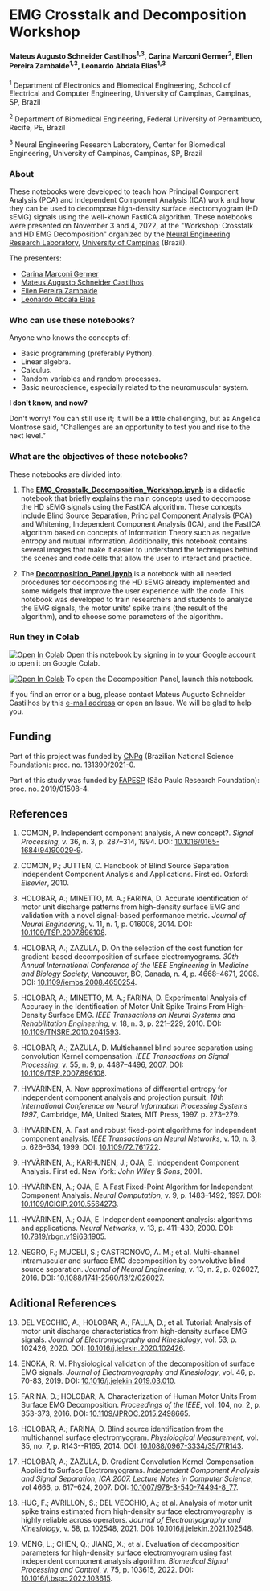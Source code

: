# EMG Crosstalk and Decomposition Workshop

#### Mateus Augusto Schneider Castilhos<sup>1,3</sup>, Carina Marconi Germer<sup>2</sup>, Ellen Pereira Zambalde<sup>1,3</sup>, Leonardo Abdala Elias<sup>1,3</sup>

<sup>1</sup> Department of Electronics and Biomedical Engineering, School of Electrical and Computer Engineering, University of Campinas, Campinas, SP, Brazil

<sup>2</sup> Department of Biomedical Engineering, Federal University of Pernambuco, Recife, PE, Brazil

<sup>3</sup> Neural Engineering Research Laboratory, Center for Biomedical Engineering, University of Campinas, Campinas, SP, Brazil

### About

These notebooks were developed to teach how Principal Component Analysis (PCA) and Independent Component Analysis (ICA) work and how they can be used to decompose high-density surface electromyogram (HD sEMG) signals using the well-known FastICA algorithm. These notebooks were presented on November 3 and 4, 2022, at the "Workshop: Crosstalk and HD EMG Decomposition" organized by the [Neural Engineering Research Laboratory](http://www.fee.unicamp.br/deb/leoelias/ner-lab?language=en), [University of Campinas](http://www.unicamp.br/unicamp/english) (Brazil).

The presenters:

- [Carina Marconi Germer](http://lattes.cnpq.br/8205284377032041)
- [Mateus Augusto Schneider Castilhos](http://lattes.cnpq.br/0955125190662270)
- [Ellen Pereira Zambalde](http://lattes.cnpq.br/0063193464498205)
- [Leonardo Abdala Elias](http://lattes.cnpq.br/5429275286295501)

### Who can use these notebooks?

Anyone who knows the concepts of:

- Basic programming (preferably Python).
- Linear algebra.
- Calculus.
- Random variables and random processes.
- Basic neuroscience, especially related to the neuromuscular system.

**I don't know, and now?**

Don't worry! You can still use it; it will be a little challenging, but as Angelica Montrose said, “Challenges are an opportunity to test you and rise to the next level.”

### What are the objectives of these notebooks?

These notebooks are divided into:

1. The [**EMG_Crosstalk_Decomposition_Workshop.ipynb**](EMG_Crosstalk_Decomposition_Workshop.ipynb) is a didactic notebook that briefly explains the main concepts used to decompose the HD sEMG signals using the FastICA algorithm. These concepts include Blind Source Separation, Principal Component Analysis (PCA) and Whitening, Independent Component Analysis (ICA), and the FastICA algorithm based on concepts of Information Theory such as negative entropy and mutual information. Additionally, this notebook contains several images that make it easier to understand the techniques behind the scenes and code cells that allow the user to interact and practice.

2. The [**Decomposition_Panel.ipynb**](Decomposition_Panel.ipynb) is a notebook with all needed procedures for decomposing the HD sEMG already implemented and some widgets that improve the user experience with the code. This notebook was developed to train researchers and students to analyze the EMG signals, the motor units' spike trains (the result of the algorithm), and to choose some parameters of the algorithm.

### Run they in Colab

[![Open In Colab](https://colab.research.google.com/assets/colab-badge.svg)](https://colab.research.google.com/github/MateusASchneiderCastilhos/EMG_Crosstalk_Decomposition_Workshop/blob/main/EMG_Crosstalk_Decomposition_Workshop.ipynb) Open this notebook by signing in to your Google account to open it on Google Colab.

[![Open In Colab](https://colab.research.google.com/assets/colab-badge.svg)](https://colab.research.google.com/github/MateusASchneiderCastilhos/EMG_Crosstalk_Decomposition_Workshop/blob/main/Decomposition_Panel.ipynb) To open the Decomposition Panel, launch this notebook.

If you find an error or a bug, please contact Mateus Augusto Schneider Castilhos by this [e-mail address](mailto:mateus.aschneider@gmail.com?subject=[EMG%20Workshop%20GitHub]%20Bug/error%20founded%20or%20Suggestions) or open an Issue. We will be glad to help you.

## Funding

Part of this project was funded by [CNPq](http://www.cnpq.br/) (Brazilian National Science Foundation): proc. no. 131390/2021-0.

Part of this study was funded by [FAPESP](https://fapesp.br/) (São Paulo Research Foundation): proc. no. 2019/01508-4.

## References

1. COMON, P. Independent component analysis, A new concept?. *Signal Processing*, v. 36, n. 3, p. 287–314, 1994. DOI: [10.1016/0165-1684(94)90029-9](https://doi.org/10.1016/0165-1684(94)90029-9).

2. COMON, P.; JUTTEN, C. Handbook of Blind Source Separation Independent Component Analysis and Applications. First ed. Oxford: *Elsevier*, 2010.

3. HOLOBAR, A.; MINETTO, M. A.; FARINA, D. Accurate identification of motor unit discharge patterns from high-density surface EMG and validation with a novel signal-based performance metric. *Journal of Neural Engineering*, v. 11, n. 1, p. 016008, 2014. DOI: [10.1109/TSP.2007.896108](https://doi.org/10.1109/TSP.2007.896108).

4. HOLOBAR, A.; ZAZULA, D. On the selection of the cost function for gradient-based decomposition of surface electromyograms. *30th Annual International Conference of the IEEE Engineering in Medicine and Biology Society*, Vancouver, BC, Canada, n. 4, p. 4668–4671, 2008. DOI: [10.1109/iembs.2008.4650254](https://doi.org/10.1109/iembs.2008.4650254).

5. HOLOBAR, A.; MINETTO, M. A.; FARINA, D. Experimental Analysis of Accuracy in the Identification of Motor Unit Spike Trains From High-Density Surface EMG. *IEEE Transactions on Neural Systems and Rehabilitation Engineering*, v. 18, n. 3, p. 221–229, 2010. DOI: [10.1109/TNSRE.2010.2041593](https://doi.org/10.1109/TNSRE.2010.2041593).

6. HOLOBAR, A.; ZAZULA, D. Multichannel blind source separation using convolution Kernel compensation. *IEEE Transactions on Signal Processing*, v. 55, n. 9, p. 4487–4496, 2007. DOI: [10.1109/TSP.2007.896108](https://doi.org/10.1109/TSP.2007.896108).

7. HYVÄRINEN, A. New approximations of differential entropy for independent component analysis and projection pursuit. *10th International Conference on Neural Information Processing Systems 1997*, Cambridge, MA, United States, MIT Press, 1997. p. 273–279.

8. HYVÄRINEN, A. Fast and robust fixed-point algorithms for independent component analysis. *IEEE Transactions on Neural Networks*, v. 10, n. 3, p. 626–634, 1999. DOI: [10.1109/72.761722](https://doi.org/10.1109/72.761722).

9. HYVÄRINEN, A.; KARHUNEN, J.; OJA, E. Independent Component Analysis. First ed. New York: *John Wiley & Sons*, 2001.

10. HYVÄRINEN, A.; OJA, E. A Fast Fixed-Point Algorithm for Independent Component Analysis. *Neural Computation*, v. 9, p. 1483–1492, 1997. DOI: [10.1109/ICICIP.2010.5564273](https://doi.org/10.1109/ICICIP.2010.5564273).

11. HYVÄRINEN, A.; OJA, E. Independent component analysis: algorithms and applications. *Neural Networks*, v. 13, p. 411–430, 2000. DOI: [10.7819/rbgn.v19i63.1905](https://doi.org/10.7819/rbgn.v19i63.1905).

12. NEGRO, F.; MUCELI, S.; CASTRONOVO, A. M.; et al. Multi-channel intramuscular and surface EMG decomposition by convolutive blind source separation. *Journal of Neural Engineering*, v. 13, n. 2, p. 026027, 2016. DOI: [10.1088/1741-2560/13/2/026027](https://doi.org/10.1088/1741-2560/13/2/026027).

## Aditional References

13. DEL VECCHIO, A.; HOLOBAR, A.; FALLA, D.; et al. Tutorial: Analysis of motor unit discharge characteristics from high-density surface EMG signals. *Journal of Electromyography and Kinesiology*, vol. 53, p. 102426, 2020. DOI: [10.1016/j.jelekin.2020.102426](https://doi.org/10.1016/j.jelekin.2020.102426).

14. ENOKA, R. M. Physiological validation of the decomposition of surface EMG signals. *Journal of Electromyography and Kinesiology*, vol. 46, p. 70-83, 2019. DOI: [10.1016/j.jelekin.2019.03.010](https://doi.org/10.1016/j.jelekin.2019.03.010).

15. FARINA, D.; HOLOBAR, A. Characterization of Human Motor Units From Surface EMG Decomposition. *Proceedings of the IEEE*, vol. 104, no. 2, p. 353-373, 2016. DOI: [10.1109/JPROC.2015.2498665](https://doi.org/10.1109/JPROC.2015.2498665).

16. HOLOBAR, A.; FARINA, D. Blind source identification from the multichannel surface electromyogram. *Physiological Measurement*, vol. 35, no. 7, p. R143--R165, 2014. DOI: [10.1088/0967-3334/35/7/R143](https://doi.org/10.1088/0967-3334/35/7/R143).

17. HOLOBAR, A.; ZAZULA, D. Gradient Convolution Kernel Compensation Applied to Surface Electromyograms. *Independent Component Analysis and Signal Separation, ICA 2007. Lecture Notes in Computer Science*, vol 4666, p. 617–624, 2007. DOI: [10.1007/978-3-540-74494-8_77](https://doi.org/10.1007/978-3-540-74494-8_77).

18. HUG, F.; AVRILLON, S.; DEL VECCHIO, A.; et al. Analysis of motor unit spike trains estimated from high-density surface electromyography is highly reliable across operators. *Journal of Electromyography and Kinesiology*, v. 58, p. 102548, 2021. DOI: [10.1016/j.jelekin.2021.102548](https://doi.org/10.1016/j.jelekin.2021.102548).

19. MENG, L.; CHEN, Q.; JIANG, X.; et al. Evaluation of decomposition parameters for high-density surface electromyogram using fast independent component analysis algorithm. *Biomedical Signal Processing and Control*, v. 75, p. 103615, 2022. DOI: [10.1016/j.bspc.2022.103615](https://doi.org/10.1016/j.bspc.2022.103615).
